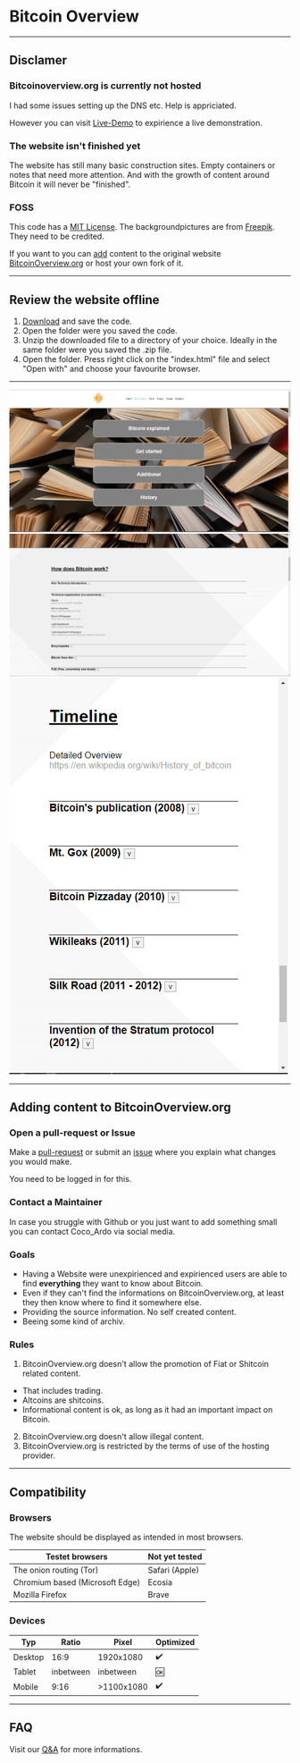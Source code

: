 # Bitcoin Overview

---

## Disclamer 
### Bitcoinoverview.org is currently not hosted
I had some issues setting up the DNS etc. Help is appriciated.

However you can visit [Live-Demo](https://bitcoin-overview.vercel.app/) to expirience a live demonstration.
### The website isn't finished yet
The website has still many basic construction sites. Empty containers or notes that need more attention.
And with the growth of content around Bitcoin it will never be "finished".
### FOSS
This code has a [MIT License](LICENSE.txt). The backgroundpictures are from [Freepik](https://www.freepik.com/). They need to be credited.

If you want to you can [add](https://github.com/RealCocoArdo/BitcoinOverview#adding-content-to-bitcoinovervieworg) content to the original website [BitcoinOverview.org](https://BitcoinOverview.org) or host your own fork of it.

---

## Review the website offline
1. [Download](https://github.com/RealCocoArdo/BitcoinOverview/archive/refs/heads/main.zip) and save the code.
2. Open the folder were you saved the code.
3. Unzip the downloaded file to a directory of your choice. Ideally in the same folder were you saved the .zip file.
4. Open the folder. Press right click on the "index.html" file and select "Open with" and choose your favourite browser.

---

![Screenshot of Knowledge.html](screenshots/Knowledge.PNG)
![Screenshot of Knowledge.html](screenshots/Knowledge2.PNG)
![Mobile screenshot of Knowledge.html](screenshots/MobileKnowledge.PNG)

---

## Adding content to BitcoinOverview.org
### Open a pull-request or Issue
Make a [pull-request](https://github.com/RealCocoArdo/BitcoinOverview/pulls) or submit an [issue](https://github.com/RealCocoArdo/BitcoinOverview/issues/new/choose) where you explain what changes you would make. 

You need to be logged in for this.
### Contact a Maintainer
In case you struggle with Github or you just want to add something small you can contact Coco_Ardo via social media.
### Goals
* Having a Website were unexpirienced and expirienced users are able to find **everything** they want to know about Bitcoin. 
* Even if they can't find the informations on BitcoinOverview.org, at least they then know where to find it somewhere else.
* Providing the source information. No self created content.
* Beeing some kind of archiv.
### Rules
1. BitcoinOverview.org doesn't allow the promotion of Fiat or Shitcoin related content.
* That includes trading.
* Altcoins are shitcoins.
* Informational content is ok, as long as it had an important impact on Bitcoin.
2. BitcoinOverview.org doesn't allow illegal content.
3. BitcoinOverview.org is restricted by the terms of use of the hosting provider.

---

## Compatibility
### Browsers
The website should be displayed as intended in most browsers.

| Testet browsers                 | Not yet tested |
|---------------------------------|----------------|
| The onion routing (Tor)         | Safari (Apple) |
| Chromium based (Microsoft Edge) | Ecosia         |
| Mozilla Firefox                 | Brave          |
### Devices
| Typ          | Ratio     | Pixel      | Optimized          |
|--------------|-----------|------------|--------------------|
| Desktop      | 16:9      | 1920x1080  | :heavy_check_mark: |
| Tablet       | inbetween | inbetween  | :ok:               |
| Mobile       | 9:16      | >1100x1080 | :heavy_check_mark: |

---

## FAQ
Visit our [Q&A](https://github.com/RealCocoArdo/BitcoinOverview/discussions/categories/q-a) for more informations.
